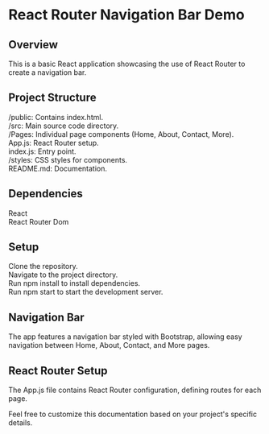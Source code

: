# React Router Navigation Bar Demo
## Overview
This is a basic React application showcasing the use of React Router to create a navigation bar.

## Project Structure
/public: Contains index.html.<br>
/src: Main source code directory.<br>
    /Pages: Individual page components (Home, About, Contact, More).<br>
App.js: React Router setup.<br>
index.js: Entry point.<br>
/styles: CSS styles for components.<br>
README.md: Documentation.<br>
## Dependencies
React<br>
React Router Dom
## Setup
Clone the repository.<br>
Navigate to the project directory.<br>
Run npm install to install dependencies.<br>
Run npm start to start the development server.
## Navigation Bar
The app features a navigation bar styled with Bootstrap, allowing easy navigation between Home, About, Contact, and More pages.

## React Router Setup
The App.js file contains React Router configuration, defining routes for each page.

Feel free to customize this documentation based on your project's specific details.